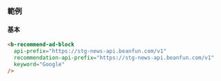 ### 範例

#### 基本

```html
<b-recommend-ad-block
  api-prefix="https://stg-news-api.beanfun.com/v1"
  recommendation-api-prefix="https://stg-news-api.beanfun.com/v1"
  keyword="Google"
/>
```

